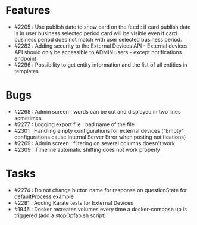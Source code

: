 # Features

* #2205 : Use publish date to show card on the feed : if card publish date is in user business selected period card will be visible even if card business period does not match with user selected business period.
* #2283 : Adding security to the External Devices API - External devices API should only be accessible to ADMIN users - except notifications endpoint 
* #2296 : Possibility to get entity information and the list of all entities in templates 


# Bugs

* #2268 : Admin screen : words can be cut and displayed in two lines sometimes
* #2277 : Logging export file : bad name of the file
* #2301 : Handling empty configurations for external devices ("Empty" configurations cause Internal Server Error when posting notifications)
* #2269 : Admin screen : filtering on several columns doesn't work
* #2309 : Timeline automatic shifting does not work properly 


# Tasks

* #2274 : Do not change button name for response on questionState for defaultProcess example
* #2281 : Adding Karate tests for External Devices
* #1946 : Docker recreates volumes every time a docker-compose up is triggered (add a stopOpfab.sh script) 


